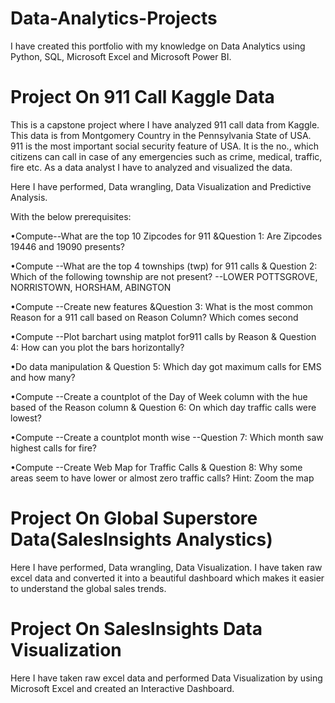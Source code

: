 # Data-Analytics-Projects
I have created this portfolio with my knowledge on Data Analytics using Python, SQL, Microsoft Excel and Microsoft Power BI.

# Project On 911 Call Kaggle Data

This is a capstone project where I have analyzed 911 call data from Kaggle.
This data is from Montgomery Country in the Pennsylvania State of USA. 
911 is the most important social security feature of USA. It is the no., which citizens can call in case of any emergencies such as crime, medical, traffic, fire etc.
As a data analyst I have to analyzed and visualized the data.

Here I have performed, Data wrangling, Data Visualization and Predictive Analysis.

With the below prerequisites:

•Compute--What are the top 10 Zipcodes for 911 &Question 1: Are Zipcodes 19446 and 19090 presents?

•Compute --What are the top 4 townships (twp) for 911 calls & Question 2: Which of the following township are not present? --LOWER POTTSGROVE, NORRISTOWN, HORSHAM, ABINGTON

•Compute --Create new features &Question 3: What is the most common Reason for a 911 call based on Reason Column? Which comes second

•Compute --Plot barchart using matplot for911 calls by Reason & Question 4: How can you plot the bars horizontally?

•Do data manipulation & Question 5: Which day got maximum calls for EMS and how many?

•Compute --Create a countplot of the Day of Week column with the hue based of the Reason column & Question 6: On which day traffic calls were lowest?

•Compute --Create a countplot month wise --Question 7: Which month saw highest calls for fire?

•Compute --Create Web Map for Traffic Calls & Question 8: Why some areas seem to have lower or almost zero traffic calls? Hint: Zoom the map

# Project On Global Superstore Data(SalesInsights Analystics)

Here I have performed, Data wrangling, Data Visualization.
I have taken raw excel data and converted it into a beautiful dashboard which makes it easier to understand the global sales trends.

# Project On SalesInsights Data Visualization
Here I have taken raw excel data and performed Data Visualization by using Microsoft Excel and created an Interactive Dashboard.
